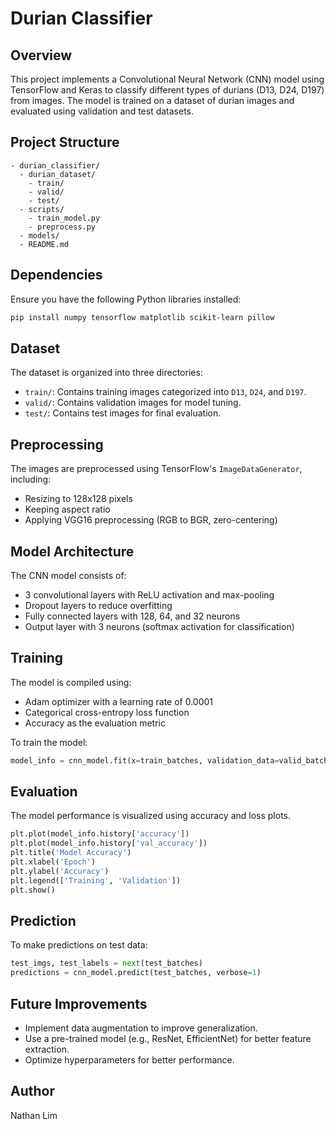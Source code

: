 # Durian Classifier

## Overview
This project implements a Convolutional Neural Network (CNN) model using TensorFlow and Keras to classify different types of durians (D13, D24, D197) from images. The model is trained on a dataset of durian images and evaluated using validation and test datasets.

## Project Structure
```
- durian_classifier/
  - durian_dataset/
    - train/
    - valid/
    - test/
  - scripts/
    - train_model.py
    - preprocess.py
  - models/
  - README.md
```

## Dependencies
Ensure you have the following Python libraries installed:

```sh
pip install numpy tensorflow matplotlib scikit-learn pillow
```

## Dataset
The dataset is organized into three directories:
- `train/`: Contains training images categorized into `D13`, `D24`, and `D197`.
- `valid/`: Contains validation images for model tuning.
- `test/`: Contains test images for final evaluation.

## Preprocessing
The images are preprocessed using TensorFlow's `ImageDataGenerator`, including:
- Resizing to 128x128 pixels
- Keeping aspect ratio
- Applying VGG16 preprocessing (RGB to BGR, zero-centering)

## Model Architecture
The CNN model consists of:
- 3 convolutional layers with ReLU activation and max-pooling
- Dropout layers to reduce overfitting
- Fully connected layers with 128, 64, and 32 neurons
- Output layer with 3 neurons (softmax activation for classification)

## Training
The model is compiled using:
- Adam optimizer with a learning rate of 0.0001
- Categorical cross-entropy loss function
- Accuracy as the evaluation metric

To train the model:
```python
model_info = cnn_model.fit(x=train_batches, validation_data=valid_batches, epochs=7, verbose=2)
```

## Evaluation
The model performance is visualized using accuracy and loss plots.

```python
plt.plot(model_info.history['accuracy'])
plt.plot(model_info.history['val_accuracy'])
plt.title('Model Accuracy')
plt.xlabel('Epoch')
plt.ylabel('Accuracy')
plt.legend(['Training', 'Validation'])
plt.show()
```

## Prediction
To make predictions on test data:
```python
test_imgs, test_labels = next(test_batches)
predictions = cnn_model.predict(test_batches, verbose=1)
```

## Future Improvements
- Implement data augmentation to improve generalization.
- Use a pre-trained model (e.g., ResNet, EfficientNet) for better feature extraction.
- Optimize hyperparameters for better performance.

## Author
Nathan Lim

